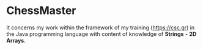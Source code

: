 # ChessMaster
It concerns my work within the framework of my training (<a href="https://csc.gr">https://csc.gr</a>) in the Java programming language with content of knowledge of **Strings** - **2D Arrays**.
